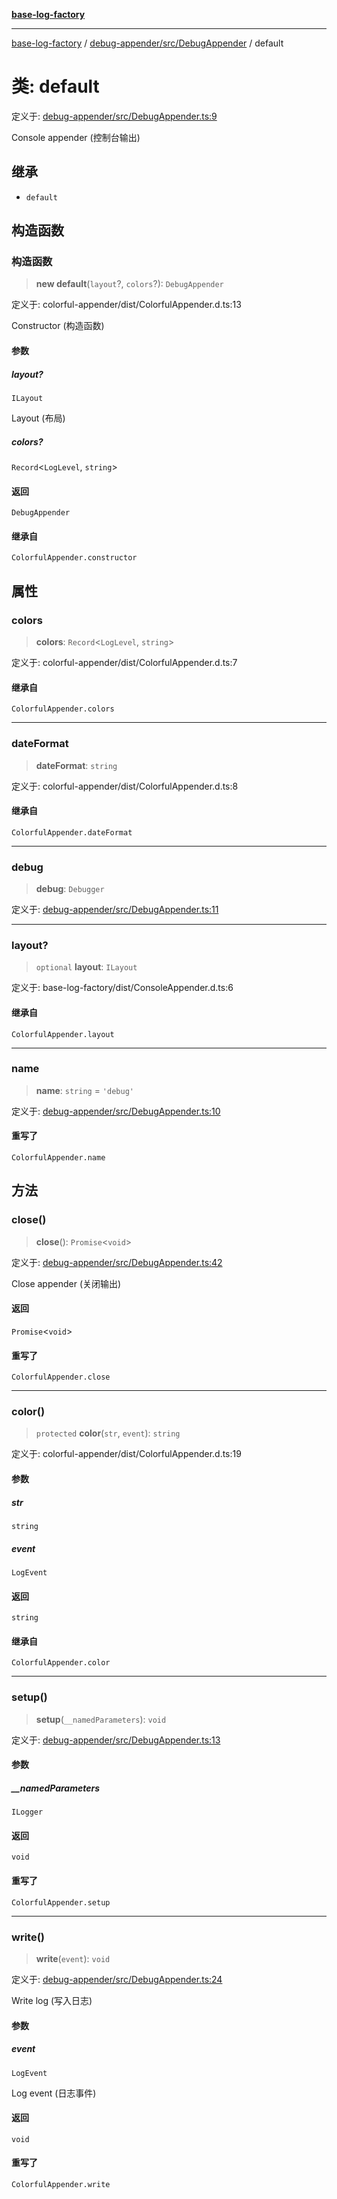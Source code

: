 [**base-log-factory**](../../../../index.md)

***

[base-log-factory](../../../../index.md) / [debug-appender/src/DebugAppender](../index.md) / default

# 类: default

定义于: [debug-appender/src/DebugAppender.ts:9](https://github.com/fengxinming/log-base/blob/f6c9069a5cd1f743106018a69d7fd4022e94fab6/packages/debug-appender/src/DebugAppender.ts#L9)

Console appender (控制台输出)

## 继承

- `default`

## 构造函数

### 构造函数

> **new default**(`layout`?, `colors`?): `DebugAppender`

定义于: colorful-appender/dist/ColorfulAppender.d.ts:13

Constructor (构造函数)

#### 参数

##### layout?

`ILayout`

Layout (布局)

##### colors?

`Record`\<`LogLevel`, `string`\>

#### 返回

`DebugAppender`

#### 继承自

`ColorfulAppender.constructor`

## 属性

### colors

> **colors**: `Record`\<`LogLevel`, `string`\>

定义于: colorful-appender/dist/ColorfulAppender.d.ts:7

#### 继承自

`ColorfulAppender.colors`

***

### dateFormat

> **dateFormat**: `string`

定义于: colorful-appender/dist/ColorfulAppender.d.ts:8

#### 继承自

`ColorfulAppender.dateFormat`

***

### debug

> **debug**: `Debugger`

定义于: [debug-appender/src/DebugAppender.ts:11](https://github.com/fengxinming/log-base/blob/f6c9069a5cd1f743106018a69d7fd4022e94fab6/packages/debug-appender/src/DebugAppender.ts#L11)

***

### layout?

> `optional` **layout**: `ILayout`

定义于: base-log-factory/dist/ConsoleAppender.d.ts:6

#### 继承自

`ColorfulAppender.layout`

***

### name

> **name**: `string` = `'debug'`

定义于: [debug-appender/src/DebugAppender.ts:10](https://github.com/fengxinming/log-base/blob/f6c9069a5cd1f743106018a69d7fd4022e94fab6/packages/debug-appender/src/DebugAppender.ts#L10)

#### 重写了

`ColorfulAppender.name`

## 方法

### close()

> **close**(): `Promise`\<`void`\>

定义于: [debug-appender/src/DebugAppender.ts:42](https://github.com/fengxinming/log-base/blob/f6c9069a5cd1f743106018a69d7fd4022e94fab6/packages/debug-appender/src/DebugAppender.ts#L42)

Close appender (关闭输出)

#### 返回

`Promise`\<`void`\>

#### 重写了

`ColorfulAppender.close`

***

### color()

> `protected` **color**(`str`, `event`): `string`

定义于: colorful-appender/dist/ColorfulAppender.d.ts:19

#### 参数

##### str

`string`

##### event

`LogEvent`

#### 返回

`string`

#### 继承自

`ColorfulAppender.color`

***

### setup()

> **setup**(`__namedParameters`): `void`

定义于: [debug-appender/src/DebugAppender.ts:13](https://github.com/fengxinming/log-base/blob/f6c9069a5cd1f743106018a69d7fd4022e94fab6/packages/debug-appender/src/DebugAppender.ts#L13)

#### 参数

##### \_\_namedParameters

`ILogger`

#### 返回

`void`

#### 重写了

`ColorfulAppender.setup`

***

### write()

> **write**(`event`): `void`

定义于: [debug-appender/src/DebugAppender.ts:24](https://github.com/fengxinming/log-base/blob/f6c9069a5cd1f743106018a69d7fd4022e94fab6/packages/debug-appender/src/DebugAppender.ts#L24)

Write log (写入日志)

#### 参数

##### event

`LogEvent`

Log event (日志事件)

#### 返回

`void`

#### 重写了

`ColorfulAppender.write`
